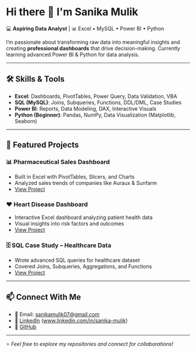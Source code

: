 # Hi there 👋 I'm Sanika Mulik 

💻 **Aspiring Data Analyst** | 📊 Excel • MySQL • Power BI • Python  

I’m passionate about transforming raw data into meaningful insights and creating **professional dashboards** that drive decision-making. Currently learning advanced Power BI & Python for data analysis.  

---

## 🛠️ Skills & Tools  
- **Excel**: Dashboards, PivotTables, Power Query, Data Validation, VBA  
- **SQL (MySQL)**: Joins, Subqueries, Functions, DDL/DML, Case Studies  
- **Power BI**: Reports, Data Modeling, DAX, Interactive Visuals  
- **Python (Beginner)**: Pandas, NumPy, Data Visualization (Matplotlib, Seaborn)  

---

## 📂 Featured Projects  

### 📊 Pharmaceutical Sales Dashboard  
- Built in Excel with PivotTables, Slicers, and Charts  
- Analyzed sales trends of companies like Auraux & Sunfarm  
- [View Project](#)  

### ❤️ Heart Disease Dashboard  
- Interactive Excel dashboard analyzing patient health data  
- Visual insights into risk factors and outcomes  
- [View Project](#)  

### 🗄️ SQL Case Study – Healthcare Data  
- Wrote advanced SQL queries for healthcare dataset  
- Covered Joins, Subqueries, Aggregations, and Functions  
- [View Project](#)  

---

## 📫 Connect With Me  
- 📧 Email: [sanikamulik07@gmail.com](mailto:sanikamulik07@gmail.com)  
- 🔗 [LinkedIn](#) (www.linkedin.com/in/sanika-mulik)  
- 🐙 [GitHub](https://github.com/sanikamulik)  

---

⭐️ *Feel free to explore my repositories and connect for collaborations!*  
